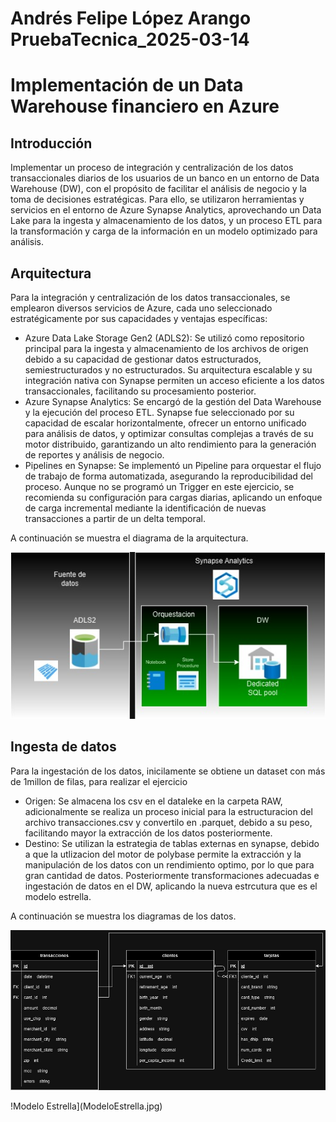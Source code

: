 # Andrés Felipe López Arango PruebaTecnica_2025-03-14 

# Implementación de un Data Warehouse financiero en Azure

## Introducción
Implementar un proceso de integración y centralización de los datos transaccionales diarios de los usuarios de un banco en un entorno de Data Warehouse (DW), con el propósito de facilitar el análisis de negocio y la toma de decisiones estratégicas. Para ello, se utilizaron herramientas y servicios en el entorno de Azure Synapse Analytics, aprovechando un Data Lake para la ingesta y almacenamiento de los datos, y un proceso ETL para la transformación y carga de la información en un modelo optimizado para análisis.

## Arquitectura
Para la integración y centralización de los datos transaccionales, se emplearon diversos servicios de Azure, cada uno seleccionado estratégicamente por sus capacidades y ventajas específicas:
- Azure Data Lake Storage Gen2 (ADLS2): Se utilizó como repositorio principal para la ingesta y almacenamiento de los archivos de origen debido a su capacidad de gestionar datos estructurados, semiestructurados y no estructurados. Su arquitectura escalable y su integración nativa con Synapse permiten un acceso eficiente a los datos transaccionales, facilitando su procesamiento posterior.
- Azure Synapse Analytics: Se encargó de la gestión del Data Warehouse y la ejecución del proceso ETL. Synapse fue seleccionado por su capacidad de escalar horizontalmente, ofrecer un entorno unificado para análisis de datos, y optimizar consultas complejas a través de su motor distribuido, garantizando un alto rendimiento para la generación de reportes y análisis de negocio.
- Pipelines en Synapse: Se implementó un Pipeline para orquestar el flujo de trabajo de forma automatizada, asegurando la reproducibilidad del proceso. Aunque no se programó un Trigger en este ejercicio, se recomienda su configuración para cargas diarias, aplicando un enfoque de carga incremental mediante la identificación de nuevas transacciones a partir de un delta temporal.

A continuación se muestra el diagrama de la arquitectura. 

![Diagrama de Arquitectura](Arquitectura.jpg)

## Ingesta de datos
Para la ingestación de los datos, inicilamente se obtiene un dataset con más de 1millon de filas, para realizar el ejercicio
- Origen: Se almacena los csv en el dataleke en la carpeta RAW, adicionalmente se realiza un proceso inicial para la estructuracion del archivo transacciones.csv y convertilo en .parquet, debido a su peso, facilitando mayor la extracción de los datos posteriormente.
- Destino: Se utilizan la estrategia de tablas externas en synapse, debido a que la utlizacion del motor de polybase permite la extracción y la manipulación de los datos con un rendimiento optimo, por lo que para gran cantidad de datos. Posteriormente transformaciones adecuadas e ingestación de datos en el DW, aplicando la nueva estrcutura que es el modelo estrella.

A continuación se muestra los diagramas de los datos. 

![Datos Transaccionales](Transaccional.jpg)

!Modelo Estrella](ModeloEstrella.jpg)
